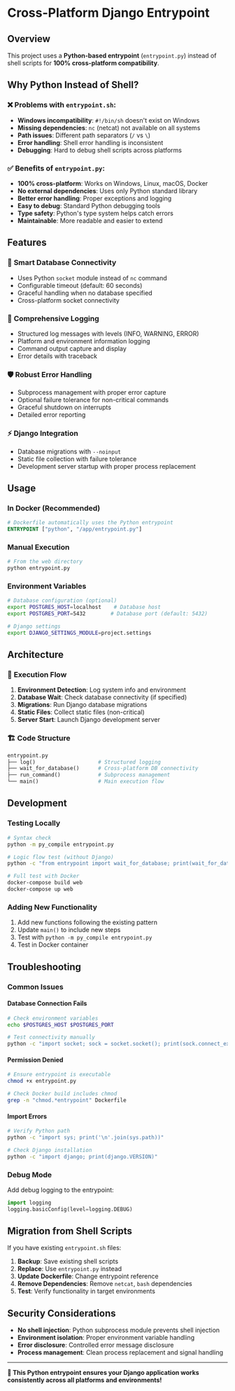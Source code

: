# Cross-Platform Django Entrypoint

## Overview

This project uses a **Python-based entrypoint** (`entrypoint.py`) instead of shell scripts for **100% cross-platform compatibility**.

## Why Python Instead of Shell?

### ❌ **Problems with `entrypoint.sh`:**
- **Windows incompatibility**: `#!/bin/sh` doesn't exist on Windows
- **Missing dependencies**: `nc` (netcat) not available on all systems  
- **Path issues**: Different path separators (`/` vs `\`)
- **Error handling**: Shell error handling is inconsistent
- **Debugging**: Hard to debug shell scripts across platforms

### ✅ **Benefits of `entrypoint.py`:**
- **100% cross-platform**: Works on Windows, Linux, macOS, Docker
- **No external dependencies**: Uses only Python standard library
- **Better error handling**: Proper exceptions and logging
- **Easy to debug**: Standard Python debugging tools
- **Type safety**: Python's type system helps catch errors
- **Maintainable**: More readable and easier to extend

## Features

### 🔌 **Smart Database Connectivity**
- Uses Python `socket` module instead of `nc` command
- Configurable timeout (default: 60 seconds)
- Graceful handling when no database specified
- Cross-platform socket connectivity

### 📝 **Comprehensive Logging**
- Structured log messages with levels (INFO, WARNING, ERROR)
- Platform and environment information logging
- Command output capture and display
- Error details with traceback

### 🛡️ **Robust Error Handling**
- Subprocess management with proper error capture
- Optional failure tolerance for non-critical commands
- Graceful shutdown on interrupts
- Detailed error reporting

### ⚡ **Django Integration**
- Database migrations with `--noinput`
- Static file collection with failure tolerance
- Development server startup with proper process replacement

## Usage

### In Docker (Recommended)
```dockerfile
# Dockerfile automatically uses the Python entrypoint
ENTRYPOINT ["python", "/app/entrypoint.py"]
```

### Manual Execution
```bash
# From the web directory
python entrypoint.py
```

### Environment Variables
```bash
# Database configuration (optional)
export POSTGRES_HOST=localhost    # Database host
export POSTGRES_PORT=5432        # Database port (default: 5432)

# Django settings
export DJANGO_SETTINGS_MODULE=project.settings
```

## Architecture

### 🔄 **Execution Flow**
1. **Environment Detection**: Log system info and environment
2. **Database Wait**: Check database connectivity (if specified)
3. **Migrations**: Run Django database migrations
4. **Static Files**: Collect static files (non-critical)
5. **Server Start**: Launch Django development server

### 🏗️ **Code Structure**
```python
entrypoint.py
├── log()                    # Structured logging
├── wait_for_database()      # Cross-platform DB connectivity
├── run_command()            # Subprocess management
└── main()                   # Main execution flow
```

## Development

### Testing Locally
```bash
# Syntax check
python -m py_compile entrypoint.py

# Logic flow test (without Django)
python -c "from entrypoint import wait_for_database; print(wait_for_database('', '5432'))"

# Full test with Docker
docker-compose build web
docker-compose up web
```

### Adding New Functionality
1. Add new functions following the existing pattern
2. Update `main()` to include new steps
3. Test with `python -m py_compile entrypoint.py`
4. Test in Docker container

## Troubleshooting

### Common Issues

#### Database Connection Fails
```bash
# Check environment variables
echo $POSTGRES_HOST $POSTGRES_PORT

# Test connectivity manually
python -c "import socket; sock = socket.socket(); print(sock.connect_ex(('localhost', 5432)))"
```

#### Permission Denied
```bash
# Ensure entrypoint is executable
chmod +x entrypoint.py

# Check Docker build includes chmod
grep -n "chmod.*entrypoint" Dockerfile
```

#### Import Errors
```bash
# Verify Python path
python -c "import sys; print('\n'.join(sys.path))"

# Check Django installation
python -c "import django; print(django.VERSION)"
```

### Debug Mode
Add debug logging to the entrypoint:
```python
import logging
logging.basicConfig(level=logging.DEBUG)
```

## Migration from Shell Scripts

If you have existing `entrypoint.sh` files:

1. **Backup**: Save existing shell scripts
2. **Replace**: Use `entrypoint.py` instead
3. **Update Dockerfile**: Change entrypoint reference
4. **Remove Dependencies**: Remove `netcat`, `bash` dependencies
5. **Test**: Verify functionality in target environments

## Security Considerations

- **No shell injection**: Python subprocess module prevents shell injection
- **Environment isolation**: Proper environment variable handling
- **Error disclosure**: Controlled error message disclosure
- **Process management**: Clean process replacement and signal handling

---

**🚀 This Python entrypoint ensures your Django application works consistently across all platforms and environments!**

